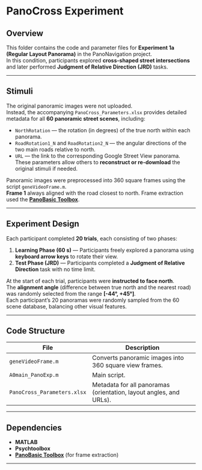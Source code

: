 # PanoCross Experiment

## Overview
This folder contains the code and parameter files for **Experiment 1a (Regular Layout Panorama)** in the PanoNavigation project.  
In this condition, participants explored **cross-shaped street intersections** and later performed **Judgment of Relative Direction (JRD)** tasks.

---

## Stimuli
The original panoramic images were not uploaded.  
Instead, the accompanying `PanoCross_Parameters.xlsx` provides detailed metadata for all **60 panoramic street scenes**, including:  
- `NorthRotation` — the rotation (in degrees) of the true north within each panorama.  
- `RoadRotation1_N` and `RoadRotation2_N` — the angular directions of the two main roads relative to north.  
- `URL` — the link to the corresponding Google Street View panorama.  
These parameters allow others to **reconstruct or re-download** the original stimuli if needed.

Panoramic images were preprocessed into 360 square frames using the script `geneVideoFrame.m`.  
**Frame 1** always aligned with the road closest to north. Frame extraction used the [**PanoBasic Toolbox**](https://github.com/yindaz/PanoBasic).

---

## Experiment Design
Each participant completed **20 trials**, each consisting of two phases:

1. **Learning Phase (60 s)** — Participants freely explored a panorama using **keyboard arrow keys** to rotate their view.  
2. **Test Phase (JRD)** — Participants completed a **Judgment of Relative Direction** task with no time limit.

At the start of each trial, participants were **instructed to face north**.  
The **alignment angle** (difference between true north and the nearest road) was randomly selected from the range **[-44°, +45°]**.  
Each participant’s 20 panoramas were randomly sampled from the 60 scene database, balancing other visual features.

---

## Code Structure
| File | Description |
|------|--------------|
| `geneVideoFrame.m` | Converts panoramic images into 360 square view frames. |
| `A0main_PanoExp.m` | Main script. |
| `PanoCross_Parameters.xlsx` | Metadata for all panoramas (orientation, layout angles, and URLs). |

---

## Dependencies
- **MATLAB**   
- **Psychtoolbox**  
- **[PanoBasic Toolbox](https://github.com/yindaz/PanoBasic)** (for frame extraction)

---
